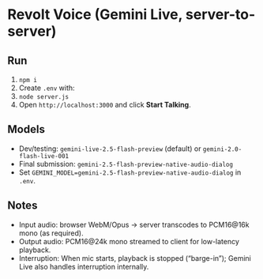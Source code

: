 # Revolt Voice (Gemini Live, server-to-server)

## Run
1. `npm i`
2. Create `.env` with:
3. `node server.js`
4. Open `http://localhost:3000` and click **Start Talking**.

## Models
- Dev/testing: `gemini-live-2.5-flash-preview` (default) or `gemini-2.0-flash-live-001`
- Final submission: `gemini-2.5-flash-preview-native-audio-dialog`
- Set `GEMINI_MODEL=gemini-2.5-flash-preview-native-audio-dialog` in `.env`.

## Notes
- Input audio: browser WebM/Opus → server transcodes to PCM16@16k mono (as required).
- Output audio: PCM16@24k mono streamed to client for low-latency playback.
- Interruption: When mic starts, playback is stopped (“barge-in”); Gemini Live also handles interruption internally.